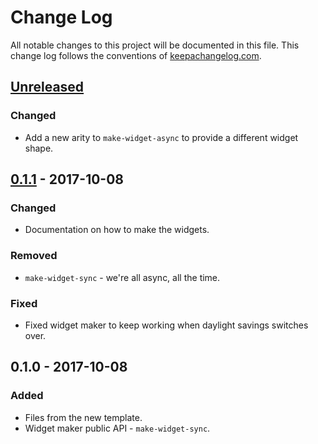 # Change Log
All notable changes to this project will be documented in this file. This change log follows the conventions of [keepachangelog.com](http://keepachangelog.com/).

## [Unreleased]
### Changed
- Add a new arity to `make-widget-async` to provide a different widget shape.

## [0.1.1] - 2017-10-08
### Changed
- Documentation on how to make the widgets.

### Removed
- `make-widget-sync` - we're all async, all the time.

### Fixed
- Fixed widget maker to keep working when daylight savings switches over.

## 0.1.0 - 2017-10-08
### Added
- Files from the new template.
- Widget maker public API - `make-widget-sync`.

[Unreleased]: https://github.com/your-name/algebra/compare/0.1.1...HEAD
[0.1.1]: https://github.com/your-name/algebra/compare/0.1.0...0.1.1
